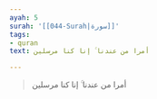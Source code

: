 ```yaml
---
ayah: 5
surah: '[[044-Surah|سورة]]'
tags:
- quran
text: أمرا من عندنا ۚ إنا كنا مرسلين

---
```

> أمرا من عندنا ۚ إنا كنا مرسلين
